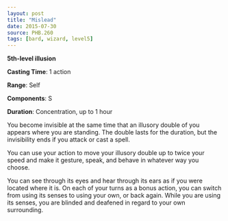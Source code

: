 ```yaml
---
layout: post
title: "Mislead"
date: 2015-07-30
source: PHB.260
tags: [bard, wizard, level5]
---
```


**5th-level illusion**

**Casting Time**: 1 action

**Range**: Self

**Components**: S

**Duration**: Concentration, up to 1 hour

You become invisible at the same time that an illusory double of you appears where you are standing. The double lasts for the duration, but the invisibility ends if you attack or cast a spell.

You can use your action to move your illusory double up to twice your speed and make it gesture, speak, and behave in whatever way you choose.

You can see through its eyes and hear through its ears as if you were located where it is. On each of your turns as a bonus action, you can switch from using its senses to using your own, or back again. While you are using its senses, you are blinded and deafened in regard to your own surrounding.
